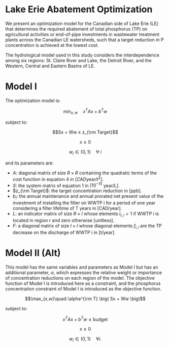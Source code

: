 # Lake Erie Abatement Optimization #

We present an optimization model for the Canadian side of Lake Erie (LE) that determines the required abatement of total phosphorus (TP) on agricultural activities or end-of-pipe investments in wastewater treatment plants across the Canadian LE watersheds, such that a target reduction in P concentration is achieved at the lowest cost.

The hydrological model used in this study considers the interdependence among six regions: St. Claire River and Lake, the Detroit River, and the Western, Central and Eastern Basins of LE.

# Model I
The optimization model is:

$$\min_{x,w}\quad x^T A x + b^T w$$

subject to:

$$Sx + Ww ≥ z_{\rm Target}$$

$$x \geq 0$$

$$w_i \in \{0,1\}\quad \forall\ i$$

and its parameters are:

- $A$: diagonal matrix of size $R \times R$ containing the quadratic terms of the cost function in equation 4 in $[CAD \text{year}/t^2]$.
- $S$: the system matrix of equation 1 in $[10^{-15}$ year/L].
- $z_{\rm Target}$: the target concentration reduction in [ppb].
- $b_i$: the annual maintenance and annual prorated net present value of the investment of installing the filter on WWTP i for a period of one year considering a filter lifetime of T years in [CAD/year].
- $L$: an indicator matrix of size $R \times I$ whose elements $l_{r,i}=1$ if WWTP i is located in region r and zero otherwise [unitless].
- $F$: a diagonal matrix of size $I \times I$ whose diagonal elements $f_{i,i}$ are the TP decrease on the discharge of WWTP i in [t/year].

# Model II (Alt)
This model has the same variables and parameters as Model I but has an additional parameter, $\alpha$, which expresses the relative weight or importance of concentration reductions on each region of the model. The objective function of Model I is introduced here as a constraint, and the phosphorus concentration constraint of Model I is introduced as the objective function.

$$\max_{x,w}\quad \alpha^{\rm T} \big( Sx + Ww \big)$$

subject to:

$$x^{T} A x + b^{T} w  \leq \text{budget}$$

$$x \geq 0$$

$$w_{i} \in \{0,1\}\quad \forall i.$$

